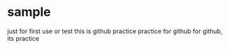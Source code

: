 # sample
just for first use or test
this is github practice
practice for github
for github, its practice
